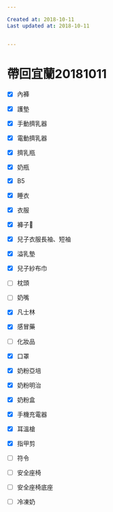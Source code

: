 ```yaml
---

Created at: 2018-10-11
Last updated at: 2018-10-11


---
```


# 帶回宜蘭20181011


- [x] 內褲
- [x] 護墊
- [x] 手動擠乳器
- [x] 電動擠乳器
- [x] 擠乳瓶
- [x] 奶瓶
- [x] B5
- [x] 睡衣
- [x] 衣服
- [x] 褲子👖
- [x] 兒子衣服長袖、短袖
- [x] 溢乳墊
- [x] 兒子紗布巾
- [ ] 枕頭
- [ ] 奶嘴
- [x] 凡士林
- [x] 感冒藥
- [ ] 化妝品
- [x] 口罩
- [x] 奶粉亞培
- [x] 奶粉明治
- [x] 奶粉盒
- [x] 手機充電器
- [x] 耳溫槍
- [x] 指甲剪
- [ ] 符令
- [ ] 安全座椅
- [ ] 安全座椅底座
- [ ] 冷凍奶

